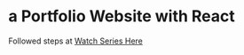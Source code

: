 # a Portfolio Website with React

Followed steps at [Watch Series Here](https://www.youtube.com/playlist?list=PLnpdZyv-BjINbUjmTUsyziHz_4fa9hM5G)
